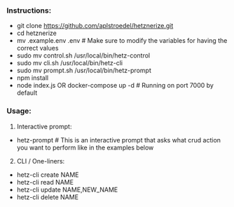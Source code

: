 ### Instructions:
- git clone https://github.com/aplstroedel/hetznerize.git
- cd hetznerize
- mv .example.env .env \# Make sure to modify the variables for having the correct values
- sudo mv control.sh /usr/local/bin/hetz-control
- sudo mv cli.sh /usr/local/bin/hetz-cli
- sudo mv prompt.sh /usr/local/bin/hetz-prompt
- npm install
- node index.js OR docker-compose up -d \# Running on port 7000 by default 

### Usage:
1. Interactive prompt:
- hetz-prompt \# This is an interactive prompt that asks what crud action you want to perform like in the examples below

2. CLI / One-liners:
- hetz-cli create NAME
- hetz-cli read NAME
- hetz-cli update NAME,NEW_NAME
- hetz-cli delete NAME
